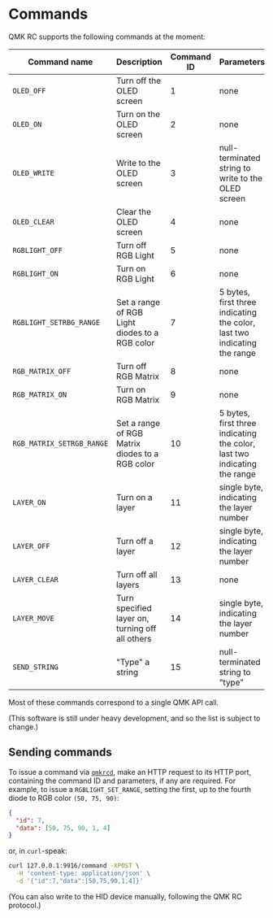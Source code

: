 # Commands
QMK RC supports the following commands at the moment:

| Command name              | Description                                    | Command ID | Parameters                                          |
| ------------------------- | ----------------------------------------------- | ---------- | -------------------------------------------------- |
| `OLED_OFF`                | Turn off the OLED screen                        | 1          | none                                               |
| `OLED_ON`                 | Turn on the OLED screen                         | 2          | none                                               |
| `OLED_WRITE`              | Write to the OLED screen                        | 3          | null-terminated string to write to the OLED screen |
| `OLED_CLEAR`              | Clear the OLED screen                           | 4          | none
| `RGBLIGHT_OFF`            | Turn off RGB Light                              | 5          | none
| `RGBLIGHT_ON`             | Turn on RGB Light                               | 6          | none
| `RGBLIGHT_SETRBG_RANGE`   | Set a range of RGB Light diodes to a RGB color  | 7          | 5 bytes, first three indicating the color, last two indicating the range
| `RGB_MATRIX_OFF`          | Turn off RGB Matrix                             | 8          | none
| `RGB_MATRIX_ON`           | Turn on RGB Matrix                              | 9          | none
| `RGB_MATRIX_SETRGB_RANGE` | Set a range of RGB Matrix diodes to a RGB color | 10         | 5 bytes, first three indicating the color, last two indicating the range
| `LAYER_ON`                | Turn on a layer                                 | 11         | single byte, indicating the layer number
| `LAYER_OFF`               | Turn off a layer                                | 12         | single byte, indicating the layer number
| `LAYER_CLEAR`             | Turn off all layers                             | 13         | none
| `LAYER_MOVE`              | Turn specified layer on, turning off all others | 14         | single byte, indicating the layer number
| `SEND_STRING`             | "Type" a string                                 | 15         | null-terminated string to "type"

Most of these commands correspond to a single QMK API call.

(This software is still under heavy development, and so the list is subject to change.)

## Sending commands

To issue a command via [`qmkrcd`](https://github.com/mmalecki/qmkrcd), make an HTTP request to its HTTP port, containing
the command ID and parameters, if any are required. For example, to issue a
`RGBLIGHT_SET_RANGE`, setting the first, up to the fourth diode to RGB color
`(50, 75, 90)`:

```json
{
  "id": 7,
  "data": [50, 75, 90, 1, 4]
}
```
or, in `curl`-speak:

```sh
curl 127.0.0.1:9916/command -XPOST \
  -H 'content-type: application/json' \
  -d '{"id":7,"data":[50,75,90,1,4]}'
```

(You can also write to the HID device manually, following the QMK RC protocol.)
